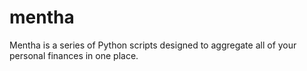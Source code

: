 # mentha
Mentha is a series of Python scripts designed to aggregate all of your personal finances in one place.
